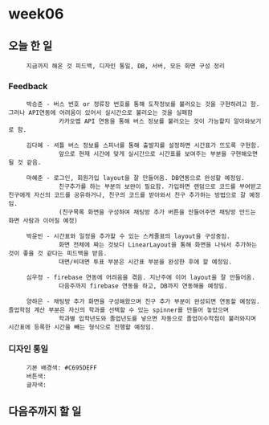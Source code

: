 # week06

## 오늘 한 일
         지금까지 해온 것 피드백, 디자인 통일, DB, 서버, 모든 화면 구성 정리
         
### Feedback

         박승준 - 버스 번호 or 정류장 번호를 통해 도착정보를 불러오는 것을 구현하려고 함. 그러나 API연동에 어려움이 있어서 실시간으로 불러오는 것을 실패함 
                  카카오맵 API 연동을 통해 버스 정보를 불러오는 것이 가능할지 알아와보기로 함.

         김다혜 - 셔틀 버스 정보를 스피너를 통해 출발지를 설정하면 시간표가 뜨도록 구현함. 
                  앞으로 현재 시간에 맞게 실시간으로 시간표를 보여주는 부분을 구현해오면 될 것 같음.

         마혜준 - 로그인, 회원가입 layout을 잘 만들어옴. DB연동으로 완성할 예정임.
                  친구추가를 하는 부분의 보완이 필요함. 가입하면 랜덤으로 코드를 부여받고 친구에게 자신의 코드를 공유하거나, 친구의 코드를 받아와서 친구 추가하는 방법으로 갈 예정임.
                  (친구목록 화면을 구성하여 채팅방 추가 버튼을 만들어주면 채팅방 만드는 화면 사람과 이어질 예정)

         박윤빈 - 시간표와 일정을 추가할 수 있는 스케줄표의 layout을 구성중임. 
                  화면 전체에 짜는 것보다 LinearLayout을 통해 화면을 나눠서 추가하는 것이 좋을 것 같다는 피드백을 받음.
                  대면/비대면 투표 부분은 시간표 부분을 완성한 후에 할 예정임. 

         심우정 - firebase 연동에 어려움을 겪음. 지난주에 이어 layout을 잘 만들어옴. 
                  다음주까지 firebase 연동을 하고, DB까지 연동해올 예정임.

         양하은 - 채팅방 추가 화면을 구성해왔으며 친구 추가 부분이 완성되면 연동할 예정임. 졸업학점 계산 부분은 자신의 학과를 선택할 수 있는 spinner를 만들어 놓았으며 
                  학과별 입학년도와 졸업년도를 넣으면 자동으로 졸업이수학점이 불러와지며 시간표에 등록한 시간을 빼는 형식으로 진행할 예정임.


### 디자인 통일

         기본 배경색: #C695DEFF
         버튼색: 
         글자색:
         
         
## 다음주까지 할 일
         
         
